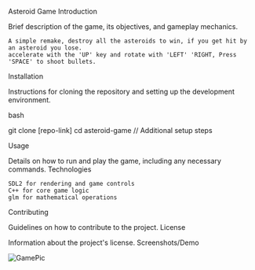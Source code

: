Asteroid Game Introduction

Brief description of the game, its objectives, and gameplay mechanics. 

    A simple remake, destroy all the asteroids to win, if you get hit by an asteroid you lose. 
    accelerate with the 'UP' key and rotate with 'LEFT' 'RIGHT, Press 'SPACE' to shoot bullets.   


Installation

Instructions for cloning the repository and setting up the development environment.

bash

git clone [repo-link]
cd asteroid-game
// Additional setup steps

Usage

Details on how to run and play the game, including any necessary commands.
Technologies

    SDL2 for rendering and game controls
    C++ for core game logic
    glm for mathematical operations

Contributing

Guidelines on how to contribute to the project.
License

Information about the project's license.
Screenshots/Demo

![GamePic](https://github.com/MTN95/AsteroidsRemake/assets/113786893/2a9234f4-60d3-4d85-a69a-246d08dcc6a7)
